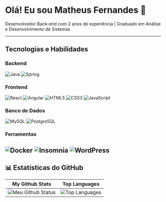 # Olá! Eu sou Matheus Fernandes 👋

 Desenvolvedor Back-end com 2 anos de experiência |  Graduado em Análise e Desenvolvimento de Sistemas

---

##  Tecnologias e Habilidades

### Backend
![Java](https://img.shields.io/badge/Java-ED8B00?style=for-the-badge&logo=openjdk&logoColor=white)
![Spring](https://img.shields.io/badge/Spring-6DB33F?style=for-the-badge&logo=spring&logoColor=white)
### Frontend
![React](https://img.shields.io/badge/React-20232A?style=for-the-badge&logo=react&logoColor=61DAFB)
![Angular](https://img.shields.io/badge/Angular-DD0031?style=for-the-badge&logo=angular&logoColor=white)
![HTML5](https://img.shields.io/badge/HTML5-E34F26?style=for-the-badge&logo=html5&logoColor=white)
![CSS3](https://img.shields.io/badge/CSS3-1572B6?style=for-the-badge&logo=css3&logoColor=white)
![JavaScript](https://img.shields.io/badge/JavaScript-F7DF1E?style=for-the-badge&logo=javascript&logoColor=black)

### Banco de Dados
![MySQL](https://img.shields.io/badge/MySQL-005C84?style=for-the-badge&logo=mysql&logoColor=white)
![PostgreSQL](https://img.shields.io/badge/PostgreSQL-316192?style=for-the-badge&logo=postgresql&logoColor=white)

### Ferramentas
![Docker](https://img.shields.io/badge/Docker-2CA5E0?style=for-the-badge&logo=docker&logoColor=white)
![Insomnia](https://img.shields.io/badge/Insomnia-5849BE?style=for-the-badge&logo=Insomnia&logoColor=white)
![WordPress](https://img.shields.io/badge/WordPress-%23117AC9.svg?style=for-the-badge&logo=WordPress&logoColor=white)
---

## 📊 Estatísticas do GitHub

| My Github Stats | Top Languages |
| --- | --- |
| ![Meu Github Status](https://github-readme-stats.vercel.app/api?username=matheusfsl&show_icons=true&theme=dracula) | ![Top Languages](https://github-readme-stats.vercel.app/api/top-langs/?username=matheusfsl&layout=compact&theme=dracula) |
